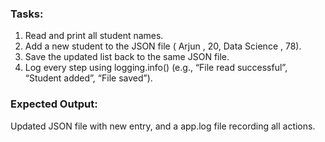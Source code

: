 ### Tasks:
1. Read and print all student names.
2. Add a new student to the JSON file ( Arjun , 20, Data Science , 78).
3. Save the updated list back to the same JSON file.
4. Log every step using logging.info() (e.g., “File read successful”, “Student
added”, “File saved”).
### Expected Output: 
Updated JSON file with new entry, and a app.log file recording all
actions.
